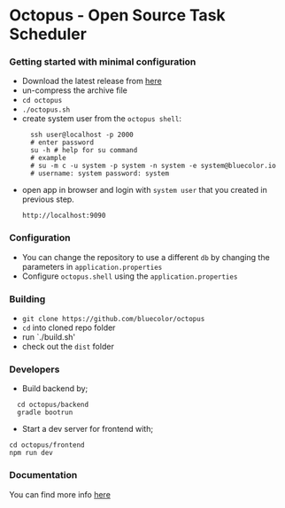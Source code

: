 # Octopus - Open Source Task Scheduler




### Getting started with minimal configuration
- Download the latest release from [here](https://github.com/bluecolor/octopus/releases)
- un-compress the archive file
- `cd octopus`
- `./octopus.sh`
- create system user from the `octopus shell`:
  ```
    ssh user@localhost -p 2000
    # enter password
    su -h # help for su command
    # example
    # su -m c -u system -p system -n system -e system@bluecolor.io
    # username: system password: system
  ```
- open app in browser and login with `system user` that you created in previous step.
  ```
  http://localhost:9090
  ```


### Configuration
- You can change the repository to use a different `db` by changing the parameters in `application.properties`
- Configure `octopus.shell` using the `application.properties`


### Building
- `git clone https://github.com/bluecolor/octopus`
- `cd` into cloned repo folder
- run `./build.sh'
- check out the `dist` folder


### Developers
- Build backend by;
```
  cd octopus/backend
  gradle bootrun
```
- Start a dev server for frontend with;
```
cd octopus/frontend
npm run dev
```


### Documentation
You can find more info [here](https://bluecolor.github.io/octopus/)